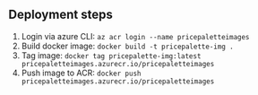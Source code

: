 ## Deployment steps

1. Login via azure CLI: `az acr login --name pricepaletteimages`
2. Build docker image: `docker build -t pricepalette-img .`
3. Tag image: `docker tag pricepalette-img:latest pricepaletteimages.azurecr.io/pricepaletteimages`
4. Push image to ACR: `docker push pricepaletteimages.azurecr.io/pricepaletteimages`